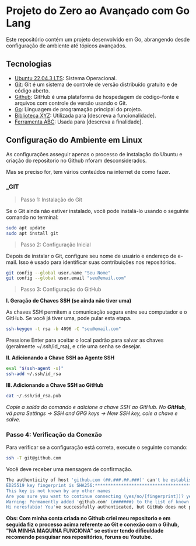 # Projeto do Zero ao Avançado com Go Lang

Este repositório contém um projeto desenvolvido em Go, abrangendo desde configuração de ambiente até tópicos avançados.

## Tecnologias

- [Ubuntu 22.04.3 LTS](https://ubuntu.com/download/desktop): Sistema Operacional.
- [Git](https://git-scm.com/): Git é um sistema de controle de versão distribuído gratuito e de código aberto.
- [Github](https://github.com/): GitHub é uma plataforma de hospedagem de código-fonte e arquivos com controle de versão usando o Git.
- [Go](https://golang.org/): Linguagem de programação principal do projeto.
- [Biblioteca XYZ](#): Utilizada para [descreva a funcionalidade].
- [Ferramenta ABC](#): Usada para [descreva a finalidade].


## Configuração do Ambiente em Linux

As configurações asseguir apenas o processo de instalação do Ubuntu e criação do repositorio no Github nforam desconsiderados.

Mas se preciso for, tem vários conteúdos na internet de como fazer.

### _GIT

> Passo 1: Instalação do Git

Se o Git ainda não estiver instalado, você pode instalá-lo usando o seguinte comando no terminal:

```bash
sudo apt update
sudo apt install git

```
> Passo 2: Configuração Inicial

Depois de instalar o Git, configure seu nome de usuário e endereço de e-mail. Isso é usado para identificar suas contribuições nos repositórios.

```bash
git config --global user.name "Seu Nome"
git config --global user.email "seu@email.com"

```

> Passo 3: Configuração do GitHub

**I. Geração de Chaves SSH (se ainda não tiver uma)**

As chaves SSH permitem a comunicação segura entre seu computador e o GitHub. Se você já tiver uma, pode pular esta etapa.

```bash
ssh-keygen -t rsa -b 4096 -C "seu@email.com"

```
Pressione Enter para aceitar o local padrão para salvar as chaves (geralmente ~/.ssh/id_rsa), e crie uma senha se desejar.

**II. Adicionando a Chave SSH ao Agente SSH**

```bash
eval "$(ssh-agent -s)"
ssh-add ~/.ssh/id_rsa

```

**III. Adicionando a Chave SSH ao GitHub**

```bash
cat ~/.ssh/id_rsa.pub
```
*Copie a saída do comando e adicione a chave SSH ao GitHub. No **GitHub**, vá para Settings -> SSH and GPG keys -> New SSH key, cole a chave e salve.*

### Passo 4: Verificação da Conexão

Para verificar se a configuração está correta, execute o seguinte comando:

```bash
ssh -T git@github.com
```

Você deve receber uma mensagem de confirmação.

```bash
The authenticity of host 'github.com (##.###.##.###)' can't be established.
ED25519 key fingerprint is SHA256:****************************************.
This key is not known by any other names
Are you sure you want to continue connecting (yes/no/[fingerprint])? yes
Warning: Permanently added 'github.com' (#######) to the list of known hosts.
Hi neresfabio! You've successfully authenticated, but GitHub does not provide shell access.

```

**Obs: Com minha conta criada no Github criei meu repositorio e em seguida fiz o processo acima referente ao Git e conexão com o Gihub, "NA MINHA MAQUINA FUNCIONA" se estiver tendo dificuldade recomendo pesquisar nos repositórios, foruns ou Youtube.**